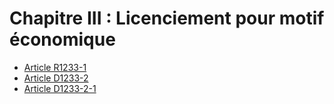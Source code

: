 # Chapitre III : Licenciement pour motif économique

* [Article R1233-1](./LEGIARTI000018537694.md)
* [Article D1233-2](./LEGIARTI000031603869.md)
* [Article D1233-2-1](./LEGIARTI000031603975.md)
